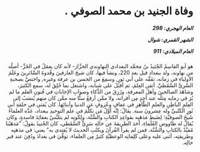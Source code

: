 <h1 dir="rtl">وفاة الجنيد بن محمد الصوفي .</h1>

<h5 dir="rtl">العام الهجري:  298

الشهر القمري: شوال

العام الميلادي: 911</h5>

<p dir="rtl">هو أبو القاسِمُ الجُنَيدُ بنُ محمَّد البغدادي النهاوندي الخزَّاز- لأنه كان يعمَلُ في الخَزِّ- أصلُه من نهاوند، ولد ببغداد قيل بعد 220، ونشأ فيها، كان شيخَ العارفينَ وقُدوةَ السَّائرينَ وعَلَمَ الأولياءِ في زمانه، تفَقَّه على أبي ثورٍ, وسمِعَ من الحسن بن عرفة وغيرِه, واختصَّ بصحبةِ السَّرِيِّ السَّقَطيِّ. أتقن العِلمَ، ثم أقبَلَ على شبابه، واشتغل بما خُلِقَ له، سمع الكثيرَ، وشاهَدَ الصالحينَ وأهلَ المعرفة، ورُزِقَ من الذَّكاءِ وصوابِ الإجاباتِ في فُنونِ العلم ما لم يُرَ في زمانِه مِثلُه عند أحدٍ مِن أقرانه، ولا ممَّن أرفعُ سنًّا منه ممَّن كان منهم يُنسَبُ إلى العِلمِ الباطِنِ والعلمِ الظَّاهِرِ في عفافٍ وعُزوفٍ عن الدنيا وأبنائِها. كان يُفتي في حلقةِ أبي ثَورٍ الكَلبيِّ وله عِشرونَ سنة. يقالُ: إنَّه أوَّلُ مَن تكلَّمَ في علم التوحيدِ ببغداد، عَدَّه العلماءُ شَيخَ الصوفيَّةِ؛ لِضَبطِ مَذهَبِه بقواعِدِ الكتابِ والسُّنَّة، ولِكَونِه لم يتلبَّسْ بعقائِدَ فاسدةٍ، وكان يُقالُ له طاووس العُلَماءِ، أخذ الطريقةَ عن خالِه سَرِيٍّ السَّقَطي، كان الجُنيدُ يقولُ: "مَذهَبُنا مُقيَّدٌ بالكتابِ والسُّنَّة، فمن لم يقرأ القُرآنَ ويكتُبِ الحديثَ لا يُقتدى به" يعني: في مذهبِه وطريقتِه، أثنى عليه وعلى كَلِماتِه الوعظيَّةِ كثيرٌ مِن العلماء، توفِّيَ في بغدادَ ودُفِنَ عند قبر خالِه.</p></br>
